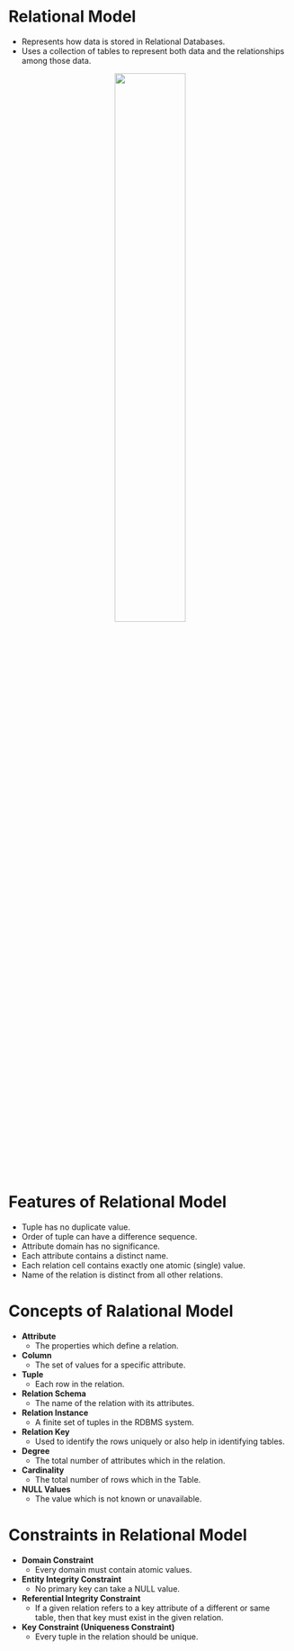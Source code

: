 # Relational Model
- Represents how data is stored in Relational Databases.
- Uses a collection of tables to represent both data and the relationships among those data.
<div align="center">
  <img src="https://github.com/TIBBOH17/Database/assets/121493257/57f1a3c0-f686-4076-8412-34a2c84979dd" width="50%">
</div>

# Features of Relational Model
- Tuple has no duplicate value.
- Order of tuple can have a difference sequence.
- Attribute domain has no significance.
- Each attribute contains a distinct name.
- Each relation cell contains exactly one atomic (single) value.
- Name of the relation is distinct from all other relations.

# Concepts of Ralational Model
- **Attribute**
    - The properties which define a relation.
- **Column**
    - The set of values for a specific attribute.
- **Tuple**
    - Each row in the relation.
- **Relation Schema**
    - The name of the relation with its attributes.
- **Relation Instance**
    - A finite set of tuples in the RDBMS system.
- **Relation Key**
    - Used to identify the rows uniquely or also help in identifying tables.
- **Degree**
    - The total number of attributes which in the relation.
- **Cardinality**
    - The total number of rows which in the Table.
- **NULL Values**
    - The value which is not known or unavailable.
 
# Constraints in Relational Model
- **Domain Constraint**
    - Every domain must contain atomic values.
- **Entity Integrity Constraint**
    - No primary key can take a NULL value.
- **Referential Integrity Constraint**
    - If a given relation refers to a key attribute of a different or same table, then that key must exist in the given relation.
- **Key Constraint (Uniqueness Constraint)**
    - Every tuple in the relation should be unique.
